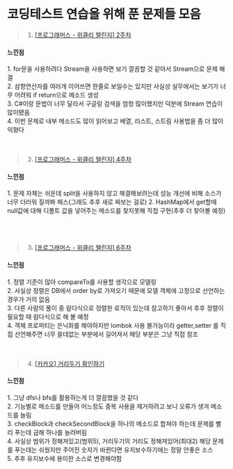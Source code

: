 # 코딩테스트 연습을 위해 푼 문제들 모음

>1. [[프로그래머스 - 위클리 챌린지] 2주차](https://github.com/JIWON0813/Practice-For-Test/blob/master/%5B%ED%94%84%EB%A1%9C%EA%B7%B8%EB%9E%98%EB%A8%B8%EC%8A%A4%20-%20%EC%9C%84%ED%81%B4%EB%A6%AC%20%EC%B1%8C%EB%A6%B0%EC%A7%80%5D%202%EC%A3%BC%EC%B0%A8)

<h4>느낀점</h4>
1. for문을 사용하려다 Stream을 사용하면 보기 깔끔할 것 같아서 Stream으로 문제 해결<br>
2. 삼항연산자를 여러개 이어쓰면 한줄로 보일수는 있지만 사실상 실무에서는 보기가 너무 어려워 if return으로 메소드 생성<br>
3. C#이랑 문법이 너무 달라서 구글링 검색을 엄청 많이했지만 덕분에 Stream 연습이 많이됐음<br>
4. 이번 문제로 내부 메소드도 많이 읽어보고 배열, 리스트, 스트림 사용법을 좀 더 많이 익혔다
<br><br><br>

>2. [[프로그래머스 - 위클리 챌린지] 4주차](https://github.com/JIWON0813/Practice-For-Test/blob/master/%5B%ED%94%84%EB%A1%9C%EA%B7%B8%EB%9E%98%EB%A8%B8%EC%8A%A4%20-%20%EC%9C%84%ED%81%B4%EB%A6%AC%20%EC%B1%8C%EB%A6%B0%EC%A7%80%5D%204%EC%A3%BC%EC%B0%A8)

<h4>느낀점</h4>
1. 문제 자체는 쉬운데 split을 사용하지 않고 해결해보려는데 성능 개선에 비해 소스가 너무 더러워 질까봐 패스(그래도 추후 새로 짜보는 걸로)
2. HashMap에서 get할때 null값에 대해 디폴트 값을 넣어주는 메소드를 찾지못해 직접 구현(추후 더 찾아볼 예정)<br>
<br><br><br>

>3. [[프로그래머스 - 위클리 챌린지] 6주차](https://github.com/JIWON0813/Practice-For-Test/blob/master/%5B%ED%94%84%EB%A1%9C%EA%B7%B8%EB%9E%98%EB%A8%B8%EC%8A%A4%20-%20%EC%9C%84%ED%81%B4%EB%A6%AC%20%EC%B1%8C%EB%A6%B0%EC%A7%80%5D%206%EC%A3%BC%EC%B0%A8)

<h4>느낀점</h4>
1. 정렬 기준이 많아 compareTo를 사용할 생각으로 모델링<br>
2. 사실상 정렬은 DB에서 order by로 가져오기 때문에 모델 객체에 고정으로 선언하는 경우가 거의 없음<br>
3. 다른 사람의 풀이 중 람다식으로 정렬한 로직이 있는데 참고하기 좋아서 추후 정렬이 필요할 때 람다식으로 해 볼 예정<br>
4. 객체 프로퍼티는 은닉화를 해야하지만 lombok 사용 불가능이라 getter,setter 를 직접 선언해주면 너무 쓸데없는 부분에서 길어져서 해당 부분은 그냥 직접 참조
<br><br><br>

>4. [[카카오] 거리두기 확인하기](https://github.com/JIWON0813/Practice-For-Test/blob/master/%5B%EC%B9%B4%EC%B9%B4%EC%98%A4%5D%20%EA%B1%B0%EB%A6%AC%EB%91%90%EA%B8%B0%20%ED%99%95%EC%9D%B8%ED%95%98%EA%B8%B0)

<h4>느낀점</h4>
1. 그냥 dfs나 bfs를 활용하는게 더 깔끔했을 것 같다<br>
2. 기능별로 메소드를 만들어 어느정도 중복 사용을 제거하려고 보니 오류가 생겨 메소드를 늘림<br>
3. checkBlock과 checkSecondBlock을 하나의 메소드로 합쳐야 하는데 문제를 빨리 푸는데 급해 하나를 늘려버림<br>
4. 사실상 범위가 정해져있고(범위5), 거리두기의 거리도 정해져있어(최대2) 해당 문제를 푸는데는 쉬웠지만 주어진 숫자가 바뀐다면 유지보수하기에는 정말 안좋은 소스<br>
5. 추후 유지보수에 용이한 소스로 변경해야함
<br><br><br>
